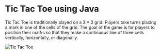 # Tic Tac Toe using Java

Tic Tac Toe is traditionally played on a 3 × 3 grid. Players take turns placing a mark in one of the cells of the grid. The goal of the game is for players to position their marks so that they make a continuous line of three cells vertically, horizontally, or diagonally.  

![Tic Tac Toe](https://www.google.com/imgres?imgurl=https%3A%2F%2Fupload.wikimedia.org%2Fwikipedia%2Fcommons%2Fthumb%2F3%2F32%2FTic_tac_toe.svg%2F1200px-Tic_tac_toe.svg.png&tbnid=x2S_euPK4wZ50M&vet=12ahUKEwj30JaQ19j_AhUq9jgGHWV7ADQQMygAegUIARDnAQ..i&imgrefurl=https%3A%2F%2Fen.wikipedia.org%2Fwiki%2FTic-tac-toe&docid=c6aSqQIUHMr-0M&w=1200&h=1067&q=tictactoe%20image&ved=2ahUKEwj30JaQ19j_AhUq9jgGHWV7ADQQMygAegUIARDnAQ)

